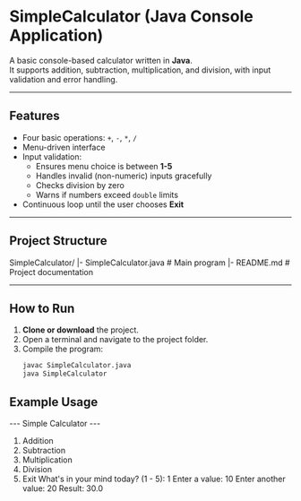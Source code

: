 # SimpleCalculator (Java Console Application)

A basic console-based calculator written in **Java**.  
It supports addition, subtraction, multiplication, and division, with input validation and error handling.

---

## Features

- Four basic operations: `+`, `-`, `*`, `/`
- Menu-driven interface
- Input validation:
  - Ensures menu choice is between **1-5**
  - Handles invalid (non-numeric) inputs gracefully
  - Checks division by zero
  - Warns if numbers exceed `double` limits
- Continuous loop until the user chooses **Exit**

---

## Project Structure

SimpleCalculator/
|- SimpleCalculator.java # Main program
|- README.md # Project documentation

---

## How to Run

1. **Clone or download** the project.
2. Open a terminal and navigate to the project folder.
3. Compile the program:
   ```bash
   javac SimpleCalculator.java
   java SimpleCalculator
   ```

## Example Usage

--- Simple Calculator ---

1. Addition
2. Subtraction
3. Multiplication
4. Division
5. Exit
   What's in your mind today? (1 - 5): 1
   Enter a value: 10
   Enter another value: 20
   Result: 30.0
